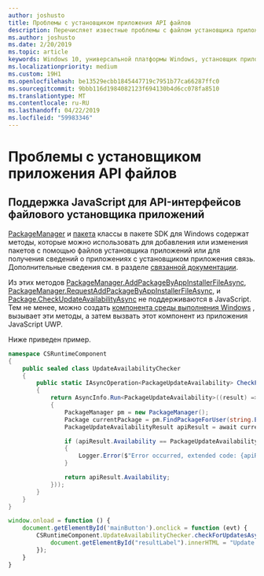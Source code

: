 ```yaml
---
author: joshusto
title: Проблемы с установщиком приложения API файлов
description: Перечисляет известные проблемы с файлом установщика приложений API-интерфейсы.
ms.author: joshusto
ms.date: 2/20/2019
ms.topic: article
keywords: Windows 10, универсальной платформы Windows, установщик приложения, AppInstaller, неопубликованные API
ms.localizationpriority: medium
ms.custom: 19H1
ms.openlocfilehash: be13529ecbb1845447719c7951b77ca66287ffc0
ms.sourcegitcommit: 9bbb116d1984082123f694130b4d6cc078fa8510
ms.translationtype: MT
ms.contentlocale: ru-RU
ms.lasthandoff: 04/22/2019
ms.locfileid: "59983346"
---
```

# <a name="app-installer-file-api-issues"></a>Проблемы с установщиком приложения API файлов

## <a name="javascript-support-for-app-installer-file-apis"></a>Поддержка JavaScript для API-интерфейсов файлового установщика приложений

[PackageManager](https://docs.microsoft.com/uwp/api/windows.management.deployment.packagemanager) и [пакета](https://docs.microsoft.com/uwp/api/windows.applicationmodel.package) классы в пакете SDK для Windows содержат методы, которые можно использовать для добавления или изменения пакетов с помощью файлов установщика приложений или для получения сведений о приложениях с установщиком приложения связь. Дополнительные сведения см. в разделе [связанной документации](app-installer-documentation.md).

Из этих методов [PackageManager.AddPackageByAppInstallerFileAsync](https://docs.microsoft.com/uwp/api/windows.management.deployment.packagemanager.addpackagebyappinstallerfileasync), [PackageManager.RequestAddPackageByAppInstallerFileAsync](https://docs.microsoft.com/uwp/api/windows.management.deployment.packagemanager.requestaddpackagebyappinstallerfileasync), и [ Package.CheckUpdateAvailabilityAsync](https://docs.microsoft.com/uwp/api/windows.applicationmodel.package.checkupdateavailabilityasync) не поддерживаются в JavaScript. Тем не менее, можно создать [компонента среды выполнения Windows](https://docs.microsoft.com/windows/uwp/winrt-components/walkthrough-creating-a-simple-windows-runtime-component-and-calling-it-from-javascript) , вызывает эти методы, а затем вызвать этот компонент из приложения JavaScript UWP.

Ниже приведен пример.

```csharp
namespace CSRuntimeComponent
{
    public sealed class UpdateAvailabilityChecker
    {
        public static IAsyncOperation<PackageUpdateAvailability> CheckForUpdatesAsync()
        {
            return AsyncInfo.Run<PackageUpdateAvailability>((result) => Task.Run<PackageUpdateAvailability>(async () =>
            {
                PackageManager pm = new PackageManager();
                Package currentPackage = pm.FindPackageForUser(string.Empty, Package.Current.Id.FullName);
                PackageUpdateAvailabilityResult apiResult = await currentPackage.CheckUpdateAvailabilityAsync();

                if (apiResult.Availability == PackageUpdateAvailability.Error)
                {
                    Logger.Error($"Error occurred, extended code: {apiResult.ExtendedError}");
                }

                return apiResult.Availability;
            }));
        }
    }
}
```

```javascript
window.onload = function () {
    document.getElementById('mainButton').onclick = function (evt) {
        CSRuntimeComponent.UpdateAvailabilityChecker.checkForUpdatesAsync().done(function (result) {
            document.getElementById("resultLabel").innerHTML = "Update availability result:" + result;
        });
    }
}
```
